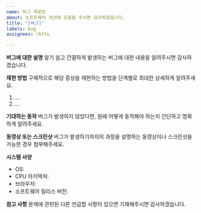 ```yaml
---
name: 버그 레포트
about: 소프트웨어 개선에 도움을 주시면 감사하겠습니다.
title: "[버그]"
labels: bug
assignees: rkttu

---
```


<!--
버그 제보에 앞서 먼저 읽어주세요.

식탁보 프로젝트는 윈도우 샌드박스를 좀 더 편리하게 쓸 수 있도록 "대신 실행해주는" 보조 도구이며, 윈도우 샌드박스에서 발생하는 오류와 항상 관련이 있지는 않습니다.

만약 기대한것과 달리 윈도우 샌드박스가 작동하지 않는다면, 다음의 조치 사항을 먼저 적용해보시는 것을 권합니다.

* 윈도우 OS 위에서 실행되는 대부분의 써드파티 안티바이러스 (윈도우 디펜더 제외)는 윈도우 파일 시스템 필터를 이용하며, 윈도우 샌드박스, 윈도우 컨테이너 등은 이 필터를 공유합니다. 따라서 안티바이러스와 윈도우 샌드박스 사이에 충돌이 있을 수 있습니다.
* 윈도우 샌드박스는 내부적으로 윈도우 샌드박스 OS 이미지를 가지고 있으며, OS 이미지가 어떤 이유에서든 무결성이 깨진다면 제대로 샌드박스가 부팅되지 않습니다. 프로그램 추가/제거를 이용하여 윈도우 샌드박스를 제거한 후 재설치를 하여 윈도우 샌드박스 OS 이미지를 초기 상태로 되돌려보시는 것을 추천합니다.
* 종종 최신 버전의 윈도우 업데이트 패치로 인하여 윈도우 샌드박스가 비정상 동작하는 일이 있습니다. 패치 튜스데이 (매달 둘째주 화요일~목요일 사이)를 전후로 윈도우 샌드박스가 갑자기 동작하지 않는다면, 먼저 가장 마지막으로 설치한 윈도우 업데이트 패치를 제거해보시는 것을 권해드립니다.
* 아직 정식으로 릴리스되지 않은 인사이더 프리뷰 버전의 윈도우는 모두 대응해드리기 어려울 수 있음을 양해해 주시기 바랍니다.

위와 같은 조치를 적용한 후에도 문제가 계속될 경우 샌드박스 이슈를 제보해주시면 최대한 따라가보겠습니다. 하지만 언제나 해결이 가능한 것은 아님을 양지해주시면 감사하겠습니다.
-->

**버그에 대한 설명**
알기 쉽고 간결하게 발생하는 버그에 대한 내용을 알려주시면 감사하겠습니다.

**재현 방법**
구체적으로 해당 증상을 재현하는 방법을 단계별로 최대한 상세하게 알려주세요.
1. ...
2. ...

**기대하는 동작**
버그가 발생하지 않았다면, 원래 어떻게 동작해야 하는지 간단하고 명확하게 알려주세요.

**동영상 또는 스크린샷**
버그가 발생하기까지의 과정을 설명하는 동영상이나 스크린샷을 가능한 경우 첨부해주세요.

**시스템 사양**
 - OS:
 - CPU 아키텍처:
 - 브라우저:
 - 소프트웨어 릴리스 버전:

**참고 사항**
문제에 관련된 다른 언급할 사항이 있으면 기재해주시면 감사하겠습니다.
